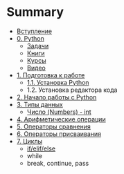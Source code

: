 # Summary

* [Вступление](README.md)
* [0. Python](python.md)
  * [Задачи](python/zadachi.md)
  * [Книги](python/knigi.md)
  * [Курсы](python/kursi.md)
  * [Видео](python/video.md)
* [1. Подготовка к работе](chapter1.md)
  * [1.1. Установка Python](chapter1/ustanovka-python.md)
  * 1.2. Установка редактора кода
* [2. Начало работы с Python](yfdfwerwer.md)
* [3. Типы данных](tipi-dannih.md)
  * [Число \(Numbers\) - int](tipi-dannih/chislo-numbers-int.md)
* [4. Арифметические операции](arifmeticheskie-operatsii.md)
* [5. Операторы сравнения](operatori-sravneniya.md)
* [6. Операторы присваивания](operatori-prisvaivaniya.md)
* [7. Циклы](tsikli.md)
  * [if/elif/else](tsikli/ifelifelse.md)
  * while
  * break, continue, pass

